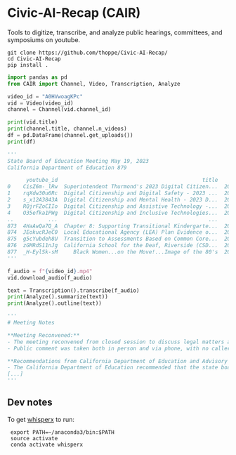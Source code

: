 # Civic-AI-Recap (CAIR)
Tools to digitize, transcribe, and analyze public hearings, committees, and symposiums on youtube.

    git clone https://github.com/thoppe/Civic-AI-Recap/
    cd Civic-AI-Recap
    pip install .


``` python
import pandas as pd
from CAIR import Channel, Video, Transcription, Analyze

video_id = "A0HVwoagKPc"
vid = Video(video_id)
channel = Channel(vid.channel_id)

print(vid.title)
print(channel.title, channel.n_videos)
df = pd.DataFrame(channel.get_uploads())
print(df)

'''
State Board of Education Meeting May 19, 2023
California Department of Education 879

      youtube_id                                              title           publishedAt
0    CisZ6m-_lRw  Superintendent Thurmond's 2023 Digital Citizen...  2023-11-09T01:12:16Z
1    rqXdw30u6Rc  Digital Citizenship and Digital Safety - 2023 ...  2023-11-07T18:55:35Z
2    s_x12A3843A  Digital Citizenship and Mental Health - 2023 D...  2023-11-07T18:52:55Z
3    RQjrFZoCIIo  Digital Citizenship and Assistive Technology -...  2023-11-07T18:50:20Z
4    O35efka1PWg  Digital Citizenship and Inclusive Technologies...  2023-11-07T18:45:15Z
..           ...                                                ...                   ...
873  4HaAwQa7Q_A  Chapter 8: Supporting Transitional Kindergarte...  2013-10-22T18:01:33Z
874  JEokucRJeC0  Local Educational Agency (LEA) Plan Evidence o...  2013-08-29T17:44:51Z
875  g5cYubdeh8U  Transition to Assessments Based on Common Core...  2013-08-21T20:47:21Z
876  zGMRdS11nJg  California School for the Deaf, Riverside (CSD...  2013-05-29T20:56:18Z
877  _H-EylSk-sM     Black Women...on the Move!...Image of the 80's  2012-02-28T01:12:20Z
'''

f_audio = f"{video_id}.mp4"
vid.download_audio(f_audio)

text = Transcription().transcribe(f_audio)
print(Analyze().summarize(text))
print(Analyze().outline(text))

'''
# Meeting Notes

**Meeting Reconvened:**
- The meeting reconvened from closed session to discuss legal matters and to consider waiver consent items W1 through W11.
- Public comment was taken both in person and via phone, with no callers in the queue.

**Recommendations from California Department of Education and Advisory Commission on Charter Schools:**
- The California Department of Education recommended that the state board approve 20 charter schools' funding determination at 100%, approve seven at 85%, and approve seven charter schools' funding determinations at the level for which they are qualified based on their reported expenditures.
[...]
'''
```

## Dev notes

To get [whisperx](https://github.com/m-bain/whisperX) to run:

     export PATH=~/anaconda3/bin:$PATH
     source activate
     conda activate whisperx
